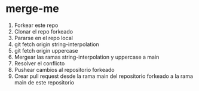 # merge-me

1. Forkear este repo
2. Clonar el repo forkeado
3. Pararse en el repo local
4. git fetch origin string-interpolation
5. git fetch origin uppercase
6. Mergear las ramas string-interpolation y uppercase a main
7. Resolver el conflicto
8. Pushear cambios al repositorio forkeado
9. Crear pull request desde la rama main del repositorio forkeado a la rama main de este repositorio
